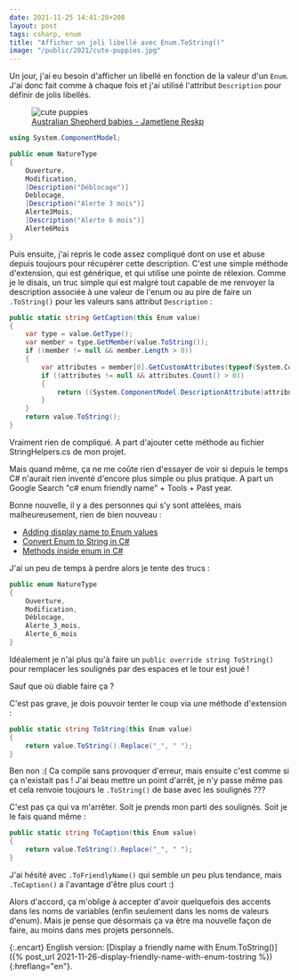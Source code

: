 ```yaml
---
date: 2021-11-25 14:41:28+200
layout: post
tags: csharp, enum
title: "Afficher un joli libellé avec Enum.ToString()"
image: "/public/2021/cute-puppies.jpg"
---
```


Un jour, j'ai eu besoin d'afficher un libellé en fonction de la valeur d'un `Enum`. J'ai donc fait comme à chaque fois et j'ai utilisé l'attribut `Description` pour définir de jolis libellés.

<figure>
  <img src="{{ page.image }}" alt="cute puppies" />
  <figcaption>
    <a href="https://unsplash.com/photos/fliwkBbS7oM">Australian Shepherd babies - Jametlene Reskp</a>
  </figcaption>
</figure>

```csharp
using System.ComponentModel;

public enum NatureType
{
    Ouverture,
    Modification,
    [Description("Déblocage")]
    Deblocage,
    [Description("Alerte 3 mois")]
    Alerte3Mois,
    [Description("Alerte 6 mois")]
    Alerte6Mois
}
```

Puis ensuite, j'ai repris le code assez compliqué dont on use et abuse depuis toujours pour récupérer cette description. C'est une simple méthode d'extension, qui est générique, et qui utilise une pointe de rélexion. Comme je le disais, un truc simple qui est malgré tout capable de me renvoyer la description associée à une valeur de l'enum ou au pire de faire un `.ToString()` pour les valeurs sans attribut `Description` :

```csharp
public static string GetCaption(this Enum value)
{
    var type = value.GetType();
    var member = type.GetMember(value.ToString());
    if ((member != null && member.Length > 0))
    {
        var attributes = member[0].GetCustomAttributes(typeof(System.ComponentModel.DescriptionAttribute), false);
        if ((attributes != null && attributes.Count() > 0))
        {
            return ((System.ComponentModel.DescriptionAttribute)attributes.ElementAt(0)).Description;
        }
    }
    return value.ToString();
}
```

Vraiment rien de compliqué. A part d'ajouter cette méthode au fichier StringHelpers.cs de mon projet.

Mais quand même, ça ne me coûte rien d'essayer de voir si depuis le temps C# n'aurait rien inventé d'encore plus simple ou plus pratique. A part un Google Search "c# enum friendly name" + Tools + Past year.

Bonne nouvelle, il y a des personnes qui s'y sont attelées, mais malheureusement, rien de bien nouveau :

* [Adding display name to Enum values](https://dejanstojanovic.net/aspnet/2021/september/adding-display-name-to-enum-values/)
* [Convert Enum to String in C#](https://www.delftstack.com/howto/csharp/csharp-enum-to-string/)
* [Methods inside enum in C#](https://newbedev.com/methods-inside-enum-in-c)

J'ai un peu de temps à perdre alors je tente des trucs :

```csharp
public enum NatureType
{
    Ouverture,
    Modification,
    Déblocage,
    Alerte_3_mois,
    Alerte_6_mois
}
```

Idéalement je n'ai plus qu'à faire un `public override string ToString()` pour remplacer les soulignés par des espaces et le tour est joué !

Sauf que où diable faire ça ? 

C'est pas grave, je dois pouvoir tenter le coup via une méthode d'extension :

```csharp
public static string ToString(this Enum value)
{
    return value.ToString().Replace("_", " ");
}
```

Ben non :( Ca compile sans provoquer d'erreur, mais ensuite c'est comme si ça n'existait pas ! J'ai beau mettre un point d'arrêt, je n'y passe même pas et cela renvoie toujours le `.ToString()` de base avec les soulignés ???

C'est pas ça qui va m'arrêter. Soit je prends mon parti des soulignés. Soit je le fais quand même :

```csharp
public static string ToCaption(this Enum value)
{
    return value.ToString().Replace("_", " ");
}
```

J'ai hésité avec `.ToFriendlyName()` qui semble un peu plus tendance, mais  `.ToCaption()` a l'avantage d'être plus court :)

Alors d'accord, ça m'oblige à accepter d'avoir quelquefois des accents dans les noms de variables (enfin seulement dans les noms de valeurs d'enum). Mais je pense que désormais ça va être ma nouvelle façon de faire, au moins dans mes projets personnels.

{:.encart}
English version: [Display a friendly name with Enum.ToString()]({% post_url 2021-11-26-display-friendly-name-with-enum-tostring %}){:hreflang="en"}.
